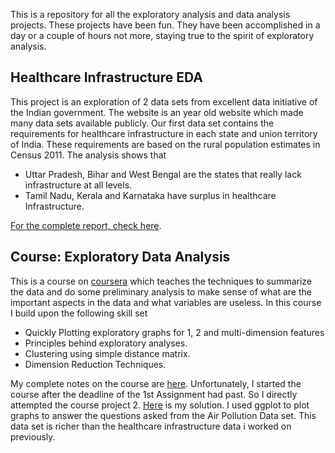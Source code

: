 <p>This is a repository for all the exploratory analysis and data analysis projects. These projects have been fun. They have been accomplished in a day or a couple of hours not more, staying true  to the spirit of exploratory analysis.</p>

<h2 id="healthcare-infrastructure-eda">Healthcare Infrastructure EDA</h2>

<p>This project is an exploration of 2 data sets from excellent data initiative of the Indian government. The website is an year old website which made many data sets available publicly. Our first data set contains the requirements for healthcare infrastructure in each state and union territory of India. These requirements are based on the rural population estimates in Census 2011. The analysis shows that 

<ul>
<li>Uttar Pradesh, Bihar and West Bengal are the states that really lack infrastructure at all levels.</li>
<li>Tamil Nadu, Kerala and Karnataka have surplus in healthcare Infrastructure.</li>
</ul>
<a href="http://nehiljain.github.io/data-analysis-projects/general-healthcare-india/index.html">For the complete report, check here</a>.</p>

<h2 id="course-exploratory-data-analysis">Course: Exploratory Data Analysis</h2>

<p>This is a course on <a href="https://www.coursera.org/">coursera</a> which teaches the techniques to summarize the data and do some preliminary analysis to make sense of what are the important aspects in the data and what variables are useless. In this course I build upon the following skill set</p>

<ul>
<li>Quickly Plotting exploratory graphs for 1, 2 and multi-dimension features</li>
<li>Principles behind exploratory analyses.</li>
<li>Clustering using simple distance matrix.</li>
<li>Dimension Reduction Techniques.</li>
</ul>

<p>My complete notes on the course are <a href="https://github.com/nehiljain/data-analysis-projects/blob/gh-pages/eda-coursera/notes.md">here</a>. Unfortunately, I started the course after the deadline of the 1st Assignment had past. So I directly attempted the course project 2. <a href="http://nehiljain.github.io/data-analysis-projects/eda-coursera/index.html">Here</a> is my solution. I used ggplot to plot graphs to answer the questions asked from the Air Pollution Data set. This data set is richer than the healthcare infrastructure data i worked on previously. </p>